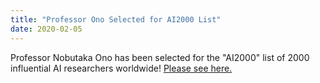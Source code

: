 ```yaml
---
title: "Professor Ono Selected for AI2000 List"
date: 2020-02-05
---
```

Professor Nobutaka Ono has been selected for the "AI2000" list of 2000 influential AI researchers worldwide!
<a href="https://www.tmu.ac.jp/news/topics/22737.html">Please see here.</a>
